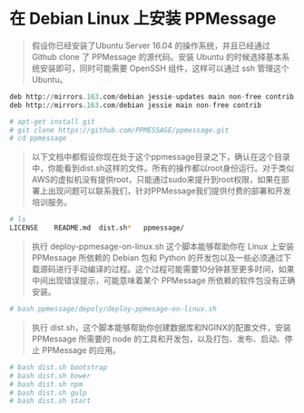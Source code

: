 # 在 Debian Linux 上安装 PPMessage

> 假设你已经安装了Ubuntu Server 16.04 的操作系统，并且已经通过 Github clone 了 PPMessage 的源代码。安装 Ubuntu 的时候选择基本系统安装即可，同时可能需要 OpenSSH 组件，这样可以通过 ssh 管理这个 Ubuntu。

```python
deb http://mirrors.163.com/debian jessie-updates main non-free contrib
deb http://mirrors.163.com/debian jessie main non-free contrib

```


```bash
# apt-get install git
# git clone https://github.com/PPMESSAGE/ppmessage.git
# cd ppmessage

```

> 以下文档中都假设你现在处于这个ppmessage目录之下，确认在这个目录中，你能看到dist.sh这样的文件。所有的操作都以root身份运行。对于类似AWS的虚拟机没有提供root，只能通过sudo来提升到root权限，如果在部署上出现问题可以联系我们，针对PPMessage我们提供付费的部署和开发培训服务。

```bash
# ls
LICENSE    README.md  dist.sh*   ppmessage/

```

> 执行 deploy-ppmesage-on-linux.sh 这个脚本能够帮助你在 Linux 上安装 PPMessage 所依赖的 Debian 包和 Python 的开发包以及一些必须通过下载源码进行手动编译的过程。这个过程可能需要10分钟甚至更多时间，如果中间出现错误提示，可能意味着某个 PPMessage 所依赖的软件包没有正确安装。

```bash
# bash ppmessage/depoly/deploy-ppmesage-on-linux.sh

```

> 执行 dist.sh，这个脚本能够帮助你创建数据库和NGINX的配置文件，安装 PPMessage 所需要的 node 的工具和开发包，以及打包、发布、启动、停止 PPMessage 的应用。

```bash
# bash dist.sh bootstrap
# bash dist.sh bower
# bash dist.sh npm
# bash dist.sh gulp
# bash dist.sh start

```




